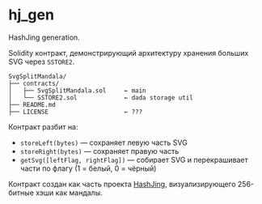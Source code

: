 # hj_gen
HashJing generation. 
 
Solidity контракт, демонстрирующий архитектуру хранения больших SVG через `SSTORE2`.

```
SvgSplitMandala/
├── contracts/
│   ├── SvgSplitMandala.sol     ← main
│   └── SSTORE2.sol             ← dada storage util
├── README.md                   
├── LICENSE                     ← ???
```

Контракт разбит на:
- `storeLeft(bytes)` — сохраняет левую часть SVG
- `storeRight(bytes)` — сохраняет правую часть
- `getSvg([leftFlag, rightFlag])` — собирает SVG и перекрашивает части по флагу (1 = белый, 0 = чёрный)

Контракт создан как часть проекта [HashJing](https://github.com/DataSattva/hashjing), визуализирующего 256-битные хэши как мандалы.

